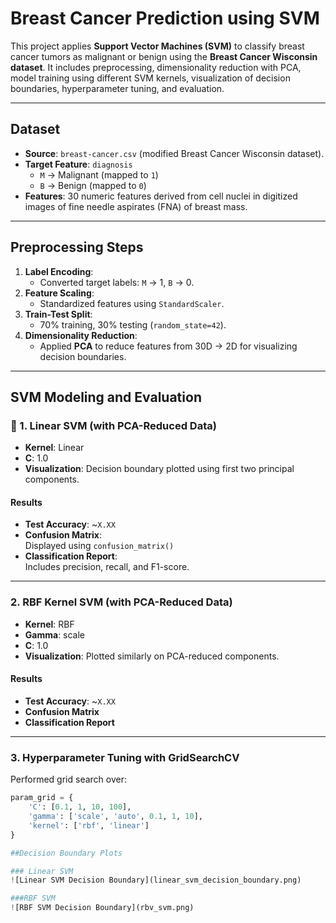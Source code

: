 
#  Breast Cancer Prediction using SVM

This project applies **Support Vector Machines (SVM)** to classify breast cancer tumors as malignant or benign using the **Breast Cancer Wisconsin dataset**. It includes preprocessing, dimensionality reduction with PCA, model training using different SVM kernels, visualization of decision boundaries, hyperparameter tuning, and evaluation.

---

##  Dataset

- **Source**: `breast-cancer.csv` (modified Breast Cancer Wisconsin dataset).
- **Target Feature**: `diagnosis`  
  - `M` → Malignant (mapped to `1`)  
  - `B` → Benign (mapped to `0`)
- **Features**: 30 numeric features derived from cell nuclei in digitized images of fine needle aspirates (FNA) of breast mass.

---

##  Preprocessing Steps

1. **Label Encoding**:
   - Converted target labels: `M` → 1, `B` → 0.
2. **Feature Scaling**:
   - Standardized features using `StandardScaler`.
3. **Train-Test Split**:
   - 70% training, 30% testing (`random_state=42`).
4. **Dimensionality Reduction**:
   - Applied **PCA** to reduce features from 30D → 2D for visualizing decision boundaries.

---

##  SVM Modeling and Evaluation

### 🔹 1. Linear SVM (with PCA-Reduced Data)

- **Kernel**: Linear
- **C**: 1.0  
- **Visualization**: Decision boundary plotted using first two principal components.

####  Results
- **Test Accuracy**: ~`X.XX`
- **Confusion Matrix**:  
  Displayed using `confusion_matrix()`
- **Classification Report**:  
  Includes precision, recall, and F1-score.

---

###  2. RBF Kernel SVM (with PCA-Reduced Data)

- **Kernel**: RBF
- **Gamma**: scale
- **C**: 1.0  
- **Visualization**: Plotted similarly on PCA-reduced components.

####  Results
- **Test Accuracy**: ~`X.XX`
- **Confusion Matrix**
- **Classification Report**

---

###  3. Hyperparameter Tuning with GridSearchCV

Performed grid search over:
```python
param_grid = {
    'C': [0.1, 1, 10, 100],
    'gamma': ['scale', 'auto', 0.1, 1, 10],
    'kernel': ['rbf', 'linear']
}

##Decision Boundary Plots

### Linear SVM
![Linear SVM Decision Boundary](linear_svm_decision_boundary.png)

###RBF SVM
![RBF SVM Decision Boundary](rbv_svm.png)
